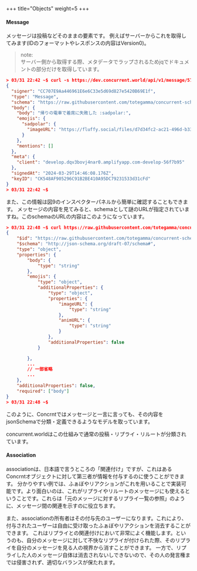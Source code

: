 +++
title="Objects"
weight=5
+++

#### Message
メッセージは投稿などそのままの要素です。
例えばサーバーからこれを取得してみます(IDのフォーマットやレスポンスの内容はVersion0)。

> note:  
> サーバー側から取得する際、メタデータでラップされるためjqでドキュメントの部分だけを取得しています。

```json title: messageの取得(バージョン0)
> 03/31 22:42 ~$ curl -s https://dev.concurrent.world/api/v1/message/570afc5c-5b1d-420b-9934-773fedf80801 | jq '.content.payload | fromjson'
{
  "signer": "CC707E9Aa446961E6e6C33e5d69d827e5420B69E1f",
  "type": "Message",
  "schema": "https://raw.githubusercontent.com/totegamma/concurrent-schemas/master/messages/note/0.0.1.json",
  "body": {
    "body": "帰りの電車で着席に失敗した :sadpolar:",
    "emojis": {
      "sadpolar": {
        "imageURL": "https://fluffy.social/files/d7d34fc2-ac21-496d-b330-0f8531b5b0a7"
      }
    },
    "mentions": []
  },
  "meta": {
    "client": "develop.dqv3bovj4nar0.amplifyapp.com-develop-56f7b95"
  },
  "signedAt": "2024-03-29T14:46:08.176Z",
  "keyID": "CK548AF905296C91B2BE410A95DC79231533d31cFd"
}
> 03/31 22:42 ~$
```

また、この情報は図9のインスペクターパネルから簡単に確認することもできます。
メッセージの内容を見てみると、schemaとして謎のURLが指定されていますね。このschemaのURLの内容はこのようになっています。

```json title: schemaの詳細
> 03/31 22:48 ~$ curl https://raw.githubusercontent.com/totegamma/concurrent-schemas/master/messages/note/0.0.1.json
{
    "$id": "https://raw.githubusercontent.com/totegamma/concurrent-schemas/master/messages/note/0.0.1.json",
    "$schema": "http://json-schema.org/draft-07/schema#",
    "type": "object",
    "properties": {
        "body": {
            "type": "string"
        },
        "emojis": {
            "type": "object",
            "additionalProperties": {
                "type": "object",
                "properties": {
                    "imageURL": {
                        "type": "string"
                    },
                    "animURL": {
                        "type": "string"
                    }
                },
                "additionalProperties": false
            }

        },
        ...
        // 一部省略
        ...
    },
    "additionalProperties": false,
    "required": ["body"]
}
> 03/31 22:48 ~$
```

このように、Concrntではメッセージと一言に言っても、その内容をjsonSchemaで分類・定義できるようなモデルを取っています。

concurrent.worldはこの仕組みで通常の投稿・リプライ・リルートが分類されています。

#### Association
associationは、日本語で言うところの「関連付け」ですが、これはあるConcrntオブジェクトに対して第三者が情報を付与するのに使うことができます。
分かりやすい例では、ふぁぼやリアクションがこれを用いることで実装可能です。より面白いのは、これがリプライやリルートのメッセージにも使えるということです。これらは「元のメッージに対するリプライ一覧の参照」のように、メッセージ間の関連を示すのに役立ちます。

また、associationの所有者はその付与先のユーザーになります。これにより、付与されたユーザーは自由に受け取ったふぁぼやリアクションを消去することができます。
これはリプライとの関連付けにおいて非常によく機能します。というのも、自分のメッセージに対して不快なリプライが付けられた際、そのリプライを自分のメッセージを見る人の視界から消すことができます。
一方で、リプライした人のメッセージ自体は消去されないしできないので、その人の発言権までは侵害されず、適切なバランスが保たれます。
